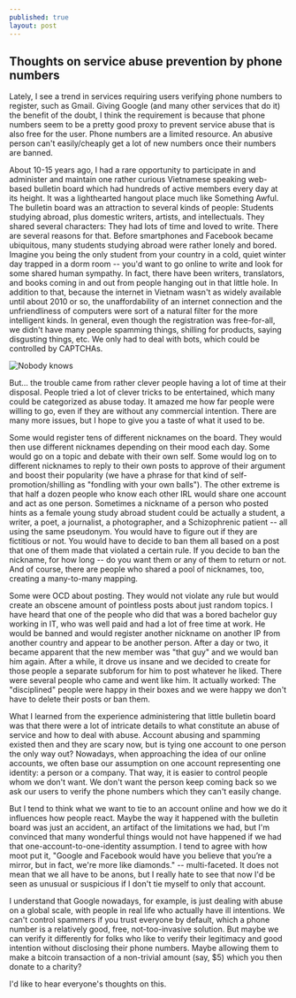 ```yaml
---
published: true
layout: post
---
```

## Thoughts on service abuse prevention by phone numbers

Lately, I see a trend in services requiring users verifying phone numbers to register, such as Gmail. Giving Google (and many other services that do it) the benefit of the doubt, I think the requirement is because that phone numbers seem to be a pretty good proxy to prevent service abuse that is also free for the user. Phone numbers are a limited resource. An abusive person can't easily/cheaply get a lot of new numbers once their numbers are banned. 

About 10-15 years ago, I had a rare opportunity to participate in and administer and maintain one rather curious Vietnamese speaking web-based bulletin board which had hundreds of active members every day at its height. It was a lighthearted hangout place much like Something Awful. The bulletin board was an attraction to several kinds of people: Students studying abroad, plus domestic writers, artists, and intellectuals. They shared several characters: They had lots of time and loved to write. There are several reasons for that. Before smartphones and Facebook became ubiquitous, many students studying abroad were rather lonely and bored. Imagine you being the only student from your country in a cold, quiet winter day trapped in a dorm room -- you'd want to go online to write and look for some shared human sympathy. In fact, there have been writers, translators, and books coming in and out from people hanging out in that little hole. In addition to that, because the internet in Vietnam wasn't as widely available until about 2010 or so, the unaffordability of an internet connection and the unfriendliness of computers were sort of a natural filter for the more intelligent kinds. In general, even though the registration was free-for-all, we didn't have many people spamming things, shilling for products, saying disgusting things, etc. We only had to deal with bots, which could be controlled by CAPTCHAs.

![Nobody knows](https://upload.wikimedia.org/wikipedia/en/f/f8/Internet_dog.jpg)

But... the trouble came from rather clever people having a lot of time at their disposal. People tried a lot of clever tricks to be entertained, which many could be categorized as abuse today. It amazed me how far people were willing to go, even if they are without any commercial intention. There are many more issues, but I hope to give you a taste of what it used to be.

Some would register tens of different nicknames on the board. They would then use different nicknames depending on their mood each day. Some would go on a topic and debate with their own self. Some would log on to different nicknames to reply to their own posts to approve of their argument and boost their popularity (we have a phrase for that kind of self-promotion/shilling as "fondling with your own balls"). The other extreme is that half a dozen people who know each other IRL would share one account and act as one person. Sometimes a nickname of a person who posted hints as a female young study abroad student could be actually a student, a writer, a poet, a journalist, a photographer, and a Schizophrenic patient -- all using the same pseudonym. You would have to figure out if they are fictitious or not. You would have to decide to ban them all based on a post that one of them made that violated a certain rule. If you decide to ban the nickname, for how long -- do you want them or any of them to return or not. And of course, there are people who shared a pool of nicknames, too, creating a many-to-many mapping.

Some were OCD about posting. They would not violate any rule but would create an obscene amount of pointless posts about just random topics. I have heard that one of the people who did that was a bored bachelor guy working in IT, who was well paid and had a lot of free time at work. He would be banned and would register another nickname on another IP from another country and appear to be another person. After a day or two, it became apparent that the new member was "that guy" and we would ban him again. After a while, it drove us insane and we decided to create for those people a separate subforum for him to post whatever he liked. There were several people who came and went like him. It actually worked: The "disciplined" people were happy in their boxes and we were happy we don't have to delete their posts or ban them.

What I learned from the experience administering that little bulletin board was that there were a lot of intricate details to what constitute an abuse of service and how to deal with abuse. Account abusing and spamming existed then and they are scary now, but is tying one account to one person the only way out? Nowadays, when approaching the idea of our online accounts, we often base our assumption on one account representing one identity: a person or a company. That way, it is easier to control people whom we don't want. We don't want the person keep coming back so we ask our users to verify the phone numbers which they can't easily change.

But I tend to think what we want to tie to an account online and how we do it influences how people react. Maybe the way it happened with the bulletin board was just an accident, an artifact of the limitations we had, but I'm convinced that many wonderful things would not have happened if we had that one-account-to-one-identity assumption. I tend to agree with how moot put it, "Google and Facebook would have you believe that you’re a mirror, but in fact, we're more like diamonds." -- multi-faceted. It does not mean that we all have to be anons, but I really hate to see that now I'd be seen as unusual or suspicious if I don't tie myself to only that account.

I understand that Google nowadays, for example, is just dealing with abuse on a global scale, with people in real life who actually have ill intentions. We can't control spammers if you trust everyone by default, which a phone number is a relatively good, free, not-too-invasive solution. But maybe we can verify it differently for folks who like to verify their legitimacy and good intention without disclosing their phone numbers. Maybe allowing them to make a bitcoin transaction of a non-trivial amount (say, $5) which you then donate to a charity?

I'd like to hear everyone's thoughts on this.

